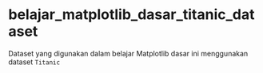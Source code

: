 # belajar_matplotlib_dasar_titanic_dataset

Dataset yang digunakan dalam belajar Matplotlib dasar ini menggunakan dataset `Titanic`
